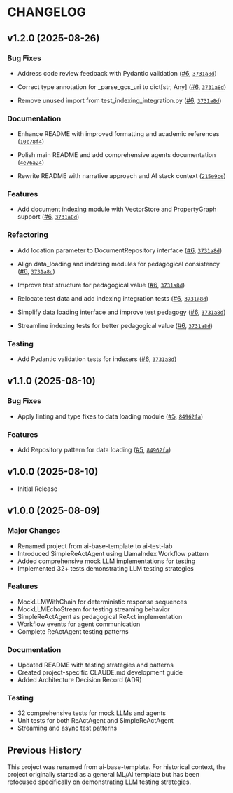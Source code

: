 # CHANGELOG

<!-- version list -->

## v1.2.0 (2025-08-26)

### Bug Fixes

- Address code review feedback with Pydantic validation
  ([#6](https://github.com/ai-enhanced-engineer/fm-app-toolkit/pull/6),
  [`3731a8d`](https://github.com/ai-enhanced-engineer/fm-app-toolkit/commit/3731a8d4589ae7cd306f38a3c6c5873b27ac670e))

- Correct type annotation for _parse_gcs_uri to dict[str, Any]
  ([#6](https://github.com/ai-enhanced-engineer/fm-app-toolkit/pull/6),
  [`3731a8d`](https://github.com/ai-enhanced-engineer/fm-app-toolkit/commit/3731a8d4589ae7cd306f38a3c6c5873b27ac670e))

- Remove unused import from test_indexing_integration.py
  ([#6](https://github.com/ai-enhanced-engineer/fm-app-toolkit/pull/6),
  [`3731a8d`](https://github.com/ai-enhanced-engineer/fm-app-toolkit/commit/3731a8d4589ae7cd306f38a3c6c5873b27ac670e))

### Documentation

- Enhance README with improved formatting and academic references
  ([`10c78f4`](https://github.com/ai-enhanced-engineer/fm-app-toolkit/commit/10c78f411b60e954e2c984b14a7c7f8ee6efefd5))

- Polish main README and add comprehensive agents documentation
  ([`4e76a24`](https://github.com/ai-enhanced-engineer/fm-app-toolkit/commit/4e76a24d9153712b9a5e92ae54ee3dbf07451163))

- Rewrite README with narrative approach and AI stack context
  ([`215e9ce`](https://github.com/ai-enhanced-engineer/fm-app-toolkit/commit/215e9ce5b9770327c584e6fd10f5453710598387))

### Features

- Add document indexing module with VectorStore and PropertyGraph support
  ([#6](https://github.com/ai-enhanced-engineer/fm-app-toolkit/pull/6),
  [`3731a8d`](https://github.com/ai-enhanced-engineer/fm-app-toolkit/commit/3731a8d4589ae7cd306f38a3c6c5873b27ac670e))

### Refactoring

- Add location parameter to DocumentRepository interface
  ([#6](https://github.com/ai-enhanced-engineer/fm-app-toolkit/pull/6),
  [`3731a8d`](https://github.com/ai-enhanced-engineer/fm-app-toolkit/commit/3731a8d4589ae7cd306f38a3c6c5873b27ac670e))

- Align data_loading and indexing modules for pedagogical consistency
  ([#6](https://github.com/ai-enhanced-engineer/fm-app-toolkit/pull/6),
  [`3731a8d`](https://github.com/ai-enhanced-engineer/fm-app-toolkit/commit/3731a8d4589ae7cd306f38a3c6c5873b27ac670e))

- Improve test structure for pedagogical value
  ([#6](https://github.com/ai-enhanced-engineer/fm-app-toolkit/pull/6),
  [`3731a8d`](https://github.com/ai-enhanced-engineer/fm-app-toolkit/commit/3731a8d4589ae7cd306f38a3c6c5873b27ac670e))

- Relocate test data and add indexing integration tests
  ([#6](https://github.com/ai-enhanced-engineer/fm-app-toolkit/pull/6),
  [`3731a8d`](https://github.com/ai-enhanced-engineer/fm-app-toolkit/commit/3731a8d4589ae7cd306f38a3c6c5873b27ac670e))

- Simplify data loading interface and improve test pedagogy
  ([#6](https://github.com/ai-enhanced-engineer/fm-app-toolkit/pull/6),
  [`3731a8d`](https://github.com/ai-enhanced-engineer/fm-app-toolkit/commit/3731a8d4589ae7cd306f38a3c6c5873b27ac670e))

- Streamline indexing tests for better pedagogical value
  ([#6](https://github.com/ai-enhanced-engineer/fm-app-toolkit/pull/6),
  [`3731a8d`](https://github.com/ai-enhanced-engineer/fm-app-toolkit/commit/3731a8d4589ae7cd306f38a3c6c5873b27ac670e))

### Testing

- Add Pydantic validation tests for indexers
  ([#6](https://github.com/ai-enhanced-engineer/fm-app-toolkit/pull/6),
  [`3731a8d`](https://github.com/ai-enhanced-engineer/fm-app-toolkit/commit/3731a8d4589ae7cd306f38a3c6c5873b27ac670e))


## v1.1.0 (2025-08-10)

### Bug Fixes

- Apply linting and type fixes to data loading module
  ([#5](https://github.com/ai-enhanced-engineer/fm-app-toolkit/pull/5),
  [`84962fa`](https://github.com/ai-enhanced-engineer/fm-app-toolkit/commit/84962fa8561a59d76d32ab7b13e592fd64ab8498))

### Features

- Add Repository pattern for data loading
  ([#5](https://github.com/ai-enhanced-engineer/fm-app-toolkit/pull/5),
  [`84962fa`](https://github.com/ai-enhanced-engineer/fm-app-toolkit/commit/84962fa8561a59d76d32ab7b13e592fd64ab8498))


## v1.0.0 (2025-08-10)

- Initial Release

## v1.0.0 (2025-08-09)

### Major Changes

- Renamed project from ai-base-template to ai-test-lab
- Introduced SimpleReActAgent using LlamaIndex Workflow pattern
- Added comprehensive mock LLM implementations for testing
- Implemented 32+ tests demonstrating LLM testing strategies

### Features

- MockLLMWithChain for deterministic response sequences
- MockLLMEchoStream for testing streaming behavior
- SimpleReActAgent as pedagogical ReAct implementation
- Workflow events for agent communication
- Complete ReActAgent testing patterns

### Documentation

- Updated README with testing strategies and patterns
- Created project-specific CLAUDE.md development guide
- Added Architecture Decision Record (ADR)

### Testing

- 32 comprehensive tests for mock LLMs and agents
- Unit tests for both ReActAgent and SimpleReActAgent
- Streaming and async test patterns

## Previous History

This project was renamed from ai-base-template. For historical context, the project originally started as a general ML/AI template but has been refocused specifically on demonstrating LLM testing strategies.

